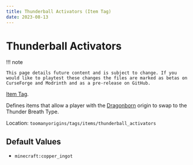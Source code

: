 ```yaml
---
title: Thunderball Activators (Item Tag)
date: 2023-08-13
---
```

# Thunderball Activators

!!! note

    This page details future content and is subject to change. If you would like to playtest these changes the files are marked as betas on CurseForge and Modrinth and as a pre-release on GitHub.

[Item Tag](../tags.md).

Defines items that allow a player with the [Dragonborn](../../origins/toomanyorigins/dragonborn.md) origin to swap to the Thunder Breath Type.

Location: `toomanyorigins/tags/items/thunderball_activators`

## Default Values
- `minecraft:copper_ingot`